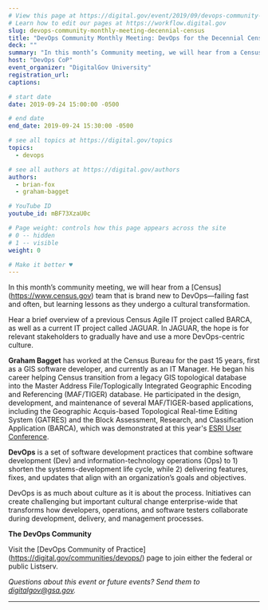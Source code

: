 ```yaml
---
# View this page at https://digital.gov/event/2019/09/devops-community-monthly-meeting-devops-for
# Learn how to edit our pages at https://workflow.digital.gov
slug: devops-community-monthly-meeting-decennial-census
title: "DevOps Community Monthly Meeting: DevOps for the Decennial Census"
deck: ""
summary: "In this month’s Community meeting, we will hear from a Census team that is brand new to DevOps—failing fast and often, but learning lessons as they undergo a cultural transformation."
host: "DevOps CoP"
event_organizer: "DigitalGov University"
registration_url: 
captions: 

# start date
date: 2019-09-24 15:00:00 -0500

# end date
end_date: 2019-09-24 15:30:00 -0500

# see all topics at https://digital.gov/topics
topics: 
  - devops

# see all authors at https://digital.gov/authors
authors: 
  - brian-fox
  - graham-bagget

# YouTube ID
youtube_id: mBF73XzaU0c

# Page weight: controls how this page appears across the site
# 0 -- hidden
# 1 -- visible
weight: 0

# Make it better ♥
---
```


In this month’s community meeting, we will hear from a [Census] (https://www.census.gov) team that is brand new to DevOps&mdash;failing fast and often, but learning lessons as they undergo a cultural transformation. 

Hear a brief overview of a previous Census Agile IT project called BARCA, as well as a current IT project called JAGUAR. In JAGUAR, the hope is for relevant stakeholders to gradually have and use a more DevOps-centric culture.  
 
**Graham Bagget** has worked at the Census Bureau for the past 15 years, first as a GIS software developer, and currently as an IT Manager. He began his career helping Census transition from a legacy GIS topological database into the Master Address File/Toplogically Integrated Geographic Encoding and Referencing (MAF/TIGER) database. He participated in the design, development, and maintenance of several MAF/TIGER-based applications, including the Geographic Acquis-based Topological Real-time Editing System (GATRES) and the Block Assessment, Research, and Classification Application (BARCA), which was demonstrated at this year's [ESRI User Conference](https://www.esri.com/videos/watch?&channelid=UC_yE3TatdZKAXvt_TzGJ6mw&playlistid=PLaPDDLTCmy4bC2dGacC3ZH8YnCl4x7kuB). 

**DevOps** is a set of software development practices that combine software development (Dev) and information-technology operations (Ops) to 1) shorten the systems-development life cycle, while 2) delivering features, fixes, and updates that align with an organization’s goals and objectives. 

DevOps is as much about culture as it is about the process. Initiatives can create challenging but important cultural change enterprise-wide that transforms how developers, operations, and software testers collaborate during development, delivery, and management processes. 

**The DevOps Community** 

Visit the [DevOps Community of Practice] (https://digital.gov/communities/devops/) page to join either the federal or public Listserv. 

_Questions about this event or future events? Send them to [digitalgov@gsa.gov](mailto:digitalgov@gsa.gov)._ 

---
